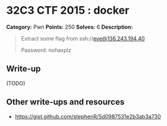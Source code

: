 # 32C3 CTF 2015 : docker

**Category:** Pwn
**Points:** 250
**Solves:** 6
**Description:**

> Extract some flag from ssh://eve@136.243.194.40
> 
> 
> Password: nohaxplz


## Write-up

(TODO)

## Other write-ups and resources

* <https://gist.github.com/stephenR/5d0987531e2b3ab3a730>
